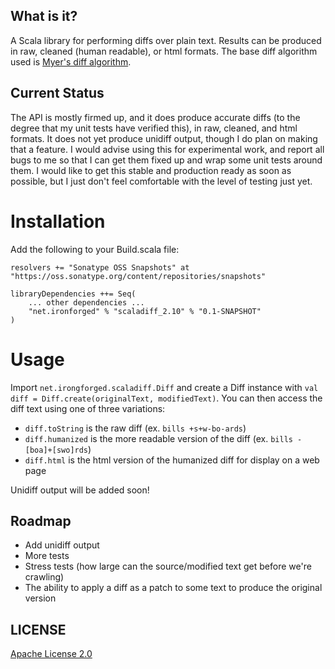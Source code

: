## What is it?

A Scala library for performing diffs over plain text. Results can be produced in raw, cleaned (human readable), or html formats. The base 
diff algorithm used is [Myer's diff algorithm](http://www.xmailserver.org/diff2.pdf).

## Current Status

The API is mostly firmed up, and it does produce accurate diffs (to the degree that my unit tests have verified this), 
in raw, cleaned, and html formats. It does not yet produce unidiff output, though I do plan on making that a feature. 
I would advise using this for experimental work, and report all bugs to me so that I can get them fixed up and wrap some
unit tests around them. I would like to get this stable and production ready as soon as possible, but I just don't feel
comfortable with the level of testing just yet.

# Installation

Add the following to your Build.scala file:

```
resolvers += "Sonatype OSS Snapshots" at "https://oss.sonatype.org/content/repositories/snapshots"

libraryDependencies ++= Seq(
    ... other dependencies ...
    "net.ironforged" % "scaladiff_2.10" % "0.1-SNAPSHOT"
)
```

# Usage

Import `net.irongforged.scaladiff.Diff` and create a Diff instance with `val diff = Diff.create(originalText, modifiedText)`. 
You can then access the diff text using one of three variations:

- `diff.toString` is the raw diff (ex. `bills +s+w-bo-ards`)
- `diff.humanized` is the more readable version of the diff (ex. `bills -[boa]+[swo]rds`)
- `diff.html` is the html version of the humanized diff for display on a web page

Unidiff output will be added soon!

## Roadmap

- Add unidiff output
- More tests
- Stress tests (how large can the source/modified text get before we're crawling)
- The ability to apply a diff as a patch to some text to produce the original version

## LICENSE

[Apache License 2.0](http://www.apache.org/licenses/LICENSE-2.0)
